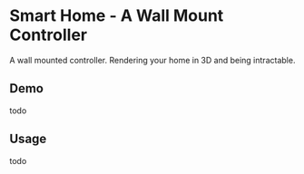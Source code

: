 # Smart Home - A Wall Mount Controller

A wall mounted controller. Rendering your home in 3D and being intractable.

## Demo

todo

## Usage

todo


